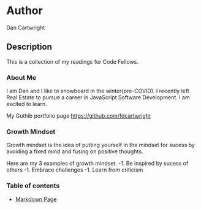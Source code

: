 # Author
Dan Cartwright

## Description
This is a collection of my readings for Code Fellows.

### About Me
I am Dan and I like to snowboard in the winter(pre-COVID). I recently left Real Estate to pursue a career in JavaScript Software Development. I am excited to learn.

My Guthib portfolio page https://github.com/fdcartwright

### Growth Mindset
Growth mindset is the idea of putting yourself in the mindset for sucess by avoiding a fixed mind and fusing on positive thoughts. 

Here are my 3 examples of growth mindset.
-1. Be inspired by sucess of others
-1. Embrace challenges
-1. Learn from criticism

### Table of contents
- [Markdown Page](markdown.md)
